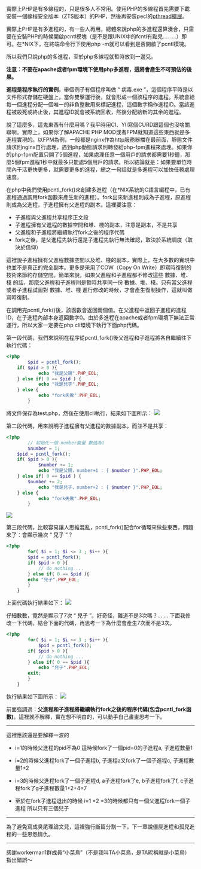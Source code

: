 實際上PHP是有多線程的，只是很多人不常用。使用PHP的多線程首先需要下載安裝一個線程安全版本（ZTS版本）的PHP，然後再安裝pecl的[pthread擴展](http://pecl.php.net/package/pthreads "pthread擴展")。

實際上PHP是有多進程的，有一些人再用，總體來說php的多進程還算湊合，只需要在安裝PHP的時候開啟pcntl模塊（是不是跟UNIX中的fcntl有點兒.... ....）即可。在*NIX下，在終端命令行下使用php -m就可以看到是否開啟了pcntl模塊。

所以我們只說php的多進程，至於php多線程就暫時放到一邊兒。

**注意：不要在apache或者fpm環境下使用php多進程，這將會產生不可預估的後果。**

**進程是程序執行的實例**，舉個例子有個程序叫做 “ 病毒.exe ”，這個程序平時是以文件形式存儲在硬盤上，當你雙擊運行後，就會形成一個該程序的進程。系統會給每一個進程分配一個唯一的非負整數用來標記進程，這個數字稱作進程ID。當該進程被殺死或終止後，其進程ID就會被系統回收，然後分配給新的其余的進程。

說了這麼多，這鬼東西有什麼用嗎？我平時用CI、YII寫個CURD跟這個也沒啥關聯啊。實際上，如果你了解APACHE PHP MOD或者FPM就知道這些東西就是多進程實現的。以FPM為例，一般都是nginx作為http服務器擋在最前面，靜態文件請求則nginx自行處理，遇到php動態請求則轉發給php-fpm進程來處理。如果你的php-fpm配置只開了5個進程，如果處理任意一個用戶的請求都需要1秒鐘，那麼5個fpm進程1秒中就最多只能處5個用戶的請求。所以結論就是：如果要單位時間內干活更快更多，就需要更多的進程，總之一句話就是多進程可以加快任務處理速度。

在php中我們使用pcntl_fork()來創建多進程（在*NIX系統的C語言編程中，已有進程通過調用fork函數來產生新的進程）。fork出來新進程則成為子進程，原進程則成為父進程，子進程擁有父進程的副本。這裡要注意：
- 子進程與父進程共享程序正文段
- 子進程擁有父進程的數據空間和堆、棧的副本，注意是副本，不是共享
- 父進程和子進程將繼續執行fork之後的程序代碼
- fork之後，是父進程先執行還是子進程先執行無法確認，取決於系統調度（取決於信仰）

這裡說子進程擁有父進程數據空間以及堆、棧的副本，實際上，在大多數的實現中也並不是真正的完全副本。更多是采用了COW（Copy On Write）即寫時復制的技術來節約存儲空間。簡單來說，如果父進程和子進程都不修改這些 數據、堆、棧 的話，那麼父進程和子進程則是暫時共享同一份 數據、堆、棧。只有當父進程或者子進程試圖對 數據、堆、棧 進行修改的時候，才會產生復制操作，這就叫做寫時復制。

在調用完pcntl_fork()後，該函數會返回兩個值。在父進程中返回子進程的進程ID，在子進程內部本身返回數字0。由於多進程在apache或者fpm環境下無法正常運行，所以大家一定要在php cli環境下執行下面php代碼。

第一段代碼，我們來說明在程序從pcntl_fork()後父進程和子進程將各自繼續往下執行代碼：
```php
<?php
        $pid = pcntl_fork();
	if( $pid > 0 ){
            echo "我是父親".PHP_EOL;
	} else if( 0 == $pid ) {
            echo "我是兒子".PHP_EOL;
	} else {
            echo "fork失敗".PHP_EOL;
        }
```
將文件保存為test.php，然後在使用cli執行，結果如下圖所示：
![](https://static.ti-node.com/6374508376738496512)

第二段代碼，用來說明子進程擁有父進程的數據副本，而並不是共享：
```php
<?php
        // 初始化一個 number變量 數值為1
        $number = 1;
	$pid = pcntl_fork();
	if( $pid > 0 ){
            $number += 1;
            echo "我是父親，number+1 : { $number }".PHP_EOL;
	} else if( 0 == $pid ) {
	    $number += 2;
            echo "我是兒子，number+2 : { $number }".PHP_EOL;
	} else {
            echo "fork失敗".PHP_EOL;
        }
```
![](https://static.ti-node.com/6374520918680535040)

第三段代碼，比較容易讓人思維混亂，pcntl_fork()配合for循環來做些東西，問題來了：會顯示幾次 “ 兒子 ”？
```php
<?php
        for( $i = 1; $i <= 3 ; $i++ ){
	    $pid = pcntl_fork();
	    if( $pid > 0 ){
	        // do nothing ...
	    } else if( 0 == $pid ){
		echo "兒子".PHP_EOL;
	    }
	}
```
上面代碼執行結果如下：
![](https://static.ti-node.com/6374530342694420480)

仔細數數，竟然是顯示了7次 “ 兒子 ”。好奇怪，難道不是3次嗎？... ...
下面我修改一下代碼，結合下面的代碼，再思考一下為什麼會產生7次而不是3次。
```php
<?php
        for( $i = 1; $i <= 3 ; $i++ ){
            $pid = pcntl_fork();
	    if( $pid > 0 ){
	        // do nothing ...
	    } else if( 0 == $pid ){
	        echo "兒子".PHP_EOL;
		exit;
	    }
	}
```
執行結果如下圖所示：
![](https://static.ti-node.com/6374530960842555392)

前面強調過：**父進程和子進程將繼續執行fork之後的程序代碼(包含pcntl_fork函數)**。這裡就不解釋，實在想不明白的，可以動手自己畫畫思考一下。

___
這裡應該還是要解釋一波的
* i=1的時候父進程的pid不為0 這時候fork了一個pid=0的子進程a, 子進程數量1
* i=2的時候父進程fork了一個子進程b, 子進程a又fork了一個子進程c, 子進程數量1+2
* i=3的時候父進程fork了一個子進程d, a子進程fork了e, b子進程fork了f, c子進程fork了g子進程數量1+2+4=7

* 至於在fork子進程退出的時候 i=1 =2 =3的時候都只有一個父進程fork一個子進程 所以只有三個兒子
___

為了避免寫成臭尾理論文兒，這裡強行斷篇分割一下，下一章說僵屍進程和孤兒進程的一些恩怨情仇。

-----
感謝workerman1群成員“小菜鳥”（不是我叫TA小菜鳥，是TA昵稱就是小菜鳥）指出錯誤～
